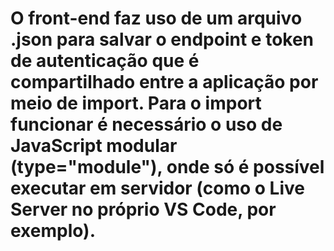 # O front-end faz uso de um arquivo .json para salvar o endpoint e token de autenticação que é compartilhado entre a aplicação por meio de import. Para o import funcionar é necessário o uso de JavaScript modular (type="module"), onde só é possível executar em servidor (como o Live Server no próprio VS Code, por exemplo).